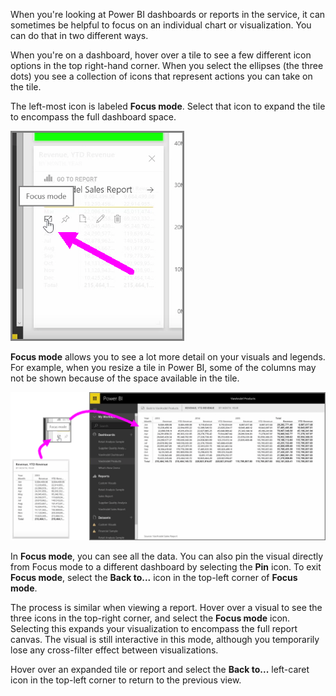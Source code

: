 When you're looking at Power BI dashboards or reports in the service, it can sometimes be helpful to focus on an individual chart or visualization. You can do that in two different ways.

When you're on a dashboard, hover over a tile to see a few different icon options in the top right-hand corner. When you select the ellipses (the three dots) you see a collection of icons that represent actions you can take on the tile.

The left-most icon is labeled **Focus mode**. Select that icon to expand the tile to encompass the full dashboard space.

![](media/4-4b-display-visuals-tiles-fullscreen/4-4b_1.png)

**Focus mode** allows you to see a lot more detail on your visuals and legends. For example, when you resize a tile in Power BI, some of the columns may not be shown because of the space available in the tile.

![](media/4-4b-display-visuals-tiles-fullscreen/4-4b_2.png)

In **Focus mode**, you can see all the data. You can also pin the visual directly from Focus mode to a different dashboard by selecting the **Pin** icon. To exit **Focus mode**, select the **Back to...** icon in the top-left corner of **Focus mode**.

The process is similar when viewing a report. Hover over a visual to see the three icons in the top-right corner, and select the **Focus mode** icon. Selecting this expands your visualization to encompass the full report canvas. The visual is still interactive in this mode, although you temporarily lose any cross-filter effect between visualizations.

Hover over an expanded tile or report and select the **Back to...** left-caret icon in the top-left corner to return to the previous view.

